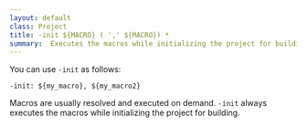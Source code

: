 ```yaml
---
layout: default
class: Project
title: -init ${MACRO} ( ',' ${MACRO}) * 
summary:  Executes the macros while initializing the project for building.
---
```


You can use `-init` as follows:

	-init: ${my_macro}, ${my_macro2}

Macros are usually resolved and executed on demand. `-init` always executes the macros while initializing the project for building.
